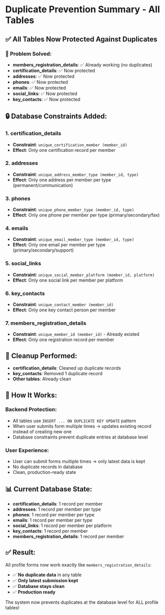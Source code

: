 # Duplicate Prevention Summary - All Tables

## ✅ **All Tables Now Protected Against Duplicates**

### 🎯 **Problem Solved:**
- **members_registration_details**: ✅ Already working (no duplicates)
- **certification_details**: ✅ Now protected
- **addresses**: ✅ Now protected  
- **phones**: ✅ Now protected
- **emails**: ✅ Now protected
- **social_links**: ✅ Now protected
- **key_contacts**: ✅ Now protected

## 🔒 **Database Constraints Added:**

### 1. **certification_details**
- **Constraint**: `unique_certification_member (member_id)`
- **Effect**: Only one certification record per member

### 2. **addresses** 
- **Constraint**: `unique_address_member_type (member_id, type)`
- **Effect**: Only one address per member per type (permanent/communication)

### 3. **phones**
- **Constraint**: `unique_phone_member_type (member_id, type)`
- **Effect**: Only one phone per member per type (primary/secondary/fax)

### 4. **emails**
- **Constraint**: `unique_email_member_type (member_id, type)`
- **Effect**: Only one email per member per type (primary/secondary/support)

### 5. **social_links**
- **Constraint**: `unique_social_member_platform (member_id, platform)`
- **Effect**: Only one social link per member per platform

### 6. **key_contacts**
- **Constraint**: `unique_contact_member (member_id)`
- **Effect**: Only one key contact person per member

### 7. **members_registration_details**
- **Constraint**: `unique_member_id (member_id)` - Already existed
- **Effect**: Only one registration record per member

## 🧹 **Cleanup Performed:**
- **certification_details**: Cleaned up duplicate records
- **key_contacts**: Removed 1 duplicate record
- **Other tables**: Already clean

## 🚀 **How It Works:**

### **Backend Protection:**
- All tables use `INSERT ... ON DUPLICATE KEY UPDATE` pattern
- When user submits form multiple times → updates existing record instead of creating new one
- Database constraints prevent duplicate entries at database level

### **User Experience:**
- User can submit forms multiple times → only latest data is kept
- No duplicate records in database
- Clean, production-ready state

## 📊 **Current Database State:**
- **certification_details**: 1 record per member
- **addresses**: 1 record per member per type
- **phones**: 1 record per member per type  
- **emails**: 1 record per member per type
- **social_links**: 1 record per member per platform
- **key_contacts**: 1 record per member
- **members_registration_details**: 1 record per member

## ✅ **Result:**
All profile forms now work exactly like `members_registration_details`:
- ✅ **No duplicate data** in any table
- ✅ **Only latest submission kept**
- ✅ **Database stays clean**
- ✅ **Production ready**

The system now prevents duplicates at the database level for ALL profile tables! 